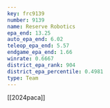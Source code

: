 ```yaml
---
key: frc9139
number: 9139
name: Reserve Robotics
epa_end: 13.25
auto_epa_end: 6.02
teleop_epa_end: 5.57
endgame_epa_end: 1.66
winrate: 0.6667
district_epa_rank: 904
district_epa_percentile: 0.4981
type: Team
---
```

[[2024paca]]
